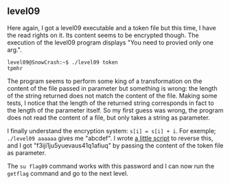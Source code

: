 ## level09

Here again, I got a level09 executable and a token file but this time, I have the read rights on it. Its content seems to be encrypted though. The execution of the level09 program displays "You need to provied only one arg.".

```
level09@SnowCrash:~$ ./level09 token
tpmhr
```

The program seems to perform some king of a transformation on the content of the file passed in parameter but something is wrong: the length of the string returned does not match the content of the file. Making some tests, I notice that the length of the returned string corresponds in fact to the length of the parameter itself. So my first guess was wrong, the program does not read the content of a file, but only takes a string as parameter.

I finally understand the encryption system: `s[i] = s[i] + i`. For exemple; `./level09 aaaaaa` gives me "abcdef". I wrote [a little script](main.c) to reverse this, and I got "f3iji1ju5yuevaus41q1afiuq" by passing the content of the token file as parameter.

The `su flag09` command works with this password and I can now run the `getflag` command and go to the next level.